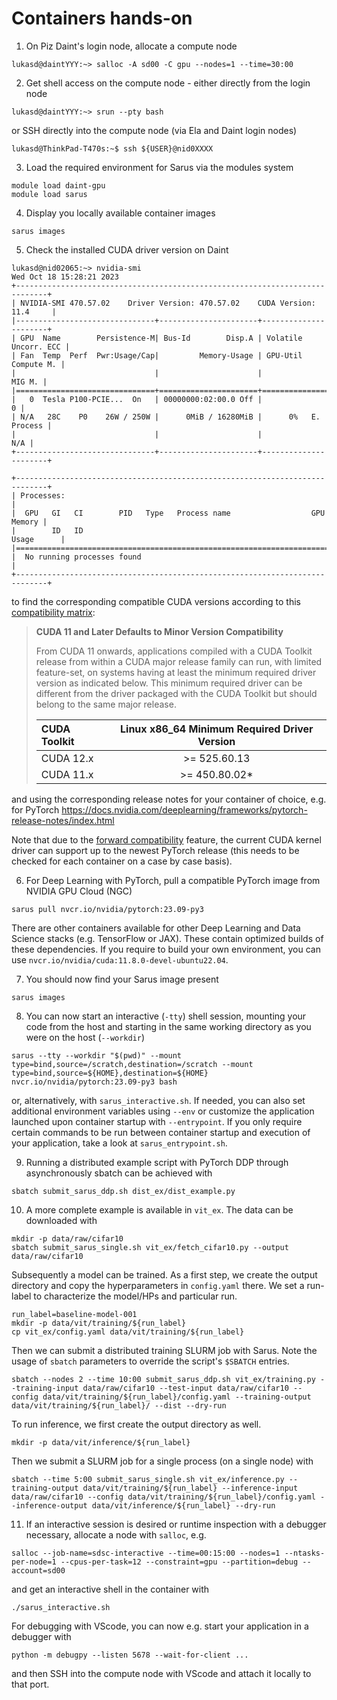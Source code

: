 # Containers hands-on

1. On Piz Daint's login node, allocate a compute node

```
lukasd@daintYYY:~> salloc -A sd00 -C gpu --nodes=1 --time=30:00
```

2. Get shell access on the compute node - either directly from the login node

```
lukasd@daintYYY:~> srun --pty bash
```

or SSH directly into the compute node (via Ela and Daint login nodes)

```
lukasd@ThinkPad-T470s:~$ ssh ${USER}@nid0XXXX
```

3. Load the required environment for Sarus via the modules system

```
module load daint-gpu
module load sarus
```

4. Display you locally available container images

```
sarus images
```

5. Check the installed CUDA driver version on Daint

```
lukasd@nid02065:~> nvidia-smi
Wed Oct 18 15:28:21 2023       
+-----------------------------------------------------------------------------+
| NVIDIA-SMI 470.57.02    Driver Version: 470.57.02    CUDA Version: 11.4     |
|-------------------------------+----------------------+----------------------+
| GPU  Name        Persistence-M| Bus-Id        Disp.A | Volatile Uncorr. ECC |
| Fan  Temp  Perf  Pwr:Usage/Cap|         Memory-Usage | GPU-Util  Compute M. |
|                               |                      |               MIG M. |
|===============================+======================+======================|
|   0  Tesla P100-PCIE...  On   | 00000000:02:00.0 Off |                    0 |
| N/A   28C    P0    26W / 250W |      0MiB / 16280MiB |      0%   E. Process |
|                               |                      |                  N/A |
+-------------------------------+----------------------+----------------------+
                                                                               
+-----------------------------------------------------------------------------+
| Processes:                                                                  |
|  GPU   GI   CI        PID   Type   Process name                  GPU Memory |
|        ID   ID                                                   Usage      |
|=============================================================================|
|  No running processes found                                                 |
+-----------------------------------------------------------------------------+
```

to find the corresponding compatible CUDA versions according to this [compatibility matrix](https://docs.nvidia.com/deploy/cuda-compatibility/):

> **CUDA 11 and Later Defaults to Minor Version Compatibility**
> 
> From CUDA 11 onwards, applications compiled with a CUDA Toolkit release from within a CUDA major release family can run, with limited feature-set, on systems having at least the minimum required driver version as indicated below. This minimum required driver can be different from the driver packaged with the CUDA Toolkit but should belong to the same major release. 
> 
> | CUDA Toolkit | Linux x86_64 Minimum Required Driver Version |
> | :----------- | :-------: |
> | CUDA 12.x | >= 525.60.13 |
> | CUDA 11.x | >= 450.80.02* |

and using the corresponding release notes for your container of choice, e.g. for PyTorch https://docs.nvidia.com/deeplearning/frameworks/pytorch-release-notes/index.html

Note that due to the [forward compatibility](https://docs.nvidia.com/deploy/cuda-compatibility/index.html#deployment-consideration-forward) feature, the current CUDA kernel driver can support up to the newest PyTorch release (this needs to be checked for each container on a case by case basis).

6. For Deep Learning with PyTorch, pull a compatible PyTorch image from NVIDIA GPU Cloud (NGC)

```
sarus pull nvcr.io/nvidia/pytorch:23.09-py3
```

There are other containers available for other Deep Learning and Data Science stacks (e.g. TensorFlow or JAX). These contain optimized builds of these dependencies. If you require to build your own environment, you can use `nvcr.io/nvidia/cuda:11.8.0-devel-ubuntu22.04`.

7. You should now find your Sarus image present

```
sarus images
```

8. You can now start an interactive (`-tty`) shell session, mounting your code from the host and starting in the same working directory as you were on the host (`--workdir`)

```
sarus --tty --workdir "$(pwd)" --mount type=bind,source=/scratch,destination=/scratch --mount type=bind,source=${HOME},destination=${HOME} nvcr.io/nvidia/pytorch:23.09-py3 bash
```

or, alternatively, with `sarus_interactive.sh`. If needed, you can also set additional environment variables using `--env` or customize the application launched upon container startup with `--entrypoint`. If you only require certain commands to be run between container startup and execution of your application, take a look at `sarus_entrypoint.sh`.

9. Running a distributed example script with PyTorch DDP through asynchronously sbatch can be achieved with

```
sbatch submit_sarus_ddp.sh dist_ex/dist_example.py
```

10. A more complete example is available in `vit_ex`. The data can be downloaded with

```
mkdir -p data/raw/cifar10
sbatch submit_sarus_single.sh vit_ex/fetch_cifar10.py --output data/raw/cifar10
```

Subsequently a model can be trained. As a first step, we create the output directory and copy the hyperparameters in `config.yaml` there. We set a run-label to characterize the model/HPs and particular run.

```
run_label=baseline-model-001
mkdir -p data/vit/training/${run_label}
cp vit_ex/config.yaml data/vit/training/${run_label}
```
Then we can submit a distributed training SLURM job with Sarus. Note the usage of `sbatch` parameters to override the script's `$SBATCH` entries.

```
sbatch --nodes 2 --time 10:00 submit_sarus_ddp.sh vit_ex/training.py --training-input data/raw/cifar10 --test-input data/raw/cifar10 --config data/vit/training/${run_label}/config.yaml --training-output data/vit/training/${run_label}/ --dist --dry-run
```

To run inference, we first create the output directory as well.
```
mkdir -p data/vit/inference/${run_label}
```
Then we submit a SLURM job for a single process (on a single node) with

```
sbatch --time 5:00 submit_sarus_single.sh vit_ex/inference.py --training-output data/vit/training/${run_label} --inference-input data/raw/cifar10 --config data/vit/training/${run_label}/config.yaml --inference-output data/vit/inference/${run_label} --dry-run
```

11. If an interactive session is desired or runtime inspection with a debugger necessary, allocate a node with `salloc`, e.g.

```
salloc --job-name=sdsc-interactive --time=00:15:00 --nodes=1 --ntasks-per-node=1 --cpus-per-task=12 --constraint=gpu --partition=debug --account=sd00
```
and get an interactive shell in the container with
```
./sarus_interactive.sh
```
For debugging with VScode, you can now e.g. start your application in a debugger with
```
python -m debugpy --listen 5678 --wait-for-client ...
```
and then SSH into the compute node with VScode and attach it locally to that port.
